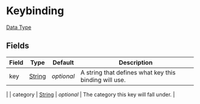 # Keybinding
[Data Type](../data_types.md)
## Fields

 | Field | Type | Default | Description | 
|---|---|---|---|
 | key | [String](../data_types/string.md) | _optional_ | A string that defines what key this binding will use.
 | 
 | category | [String](../data_types/string.md) | _optional_ | The category this key will fall under. | 

